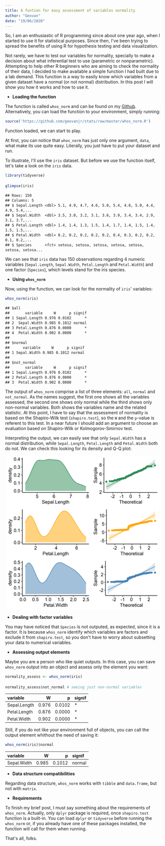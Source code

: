```yaml
---
title: A funtion for easy assessment of variables normality
author: "Geovan"
date: "19/06/2020"
---
```





So, I am an enthusiastic of R programming since about one year ago, when I started to use it for statistical purposes. Since then, I've been trying to spread the benefits of using R for hypothesis testing and data visualization. 

Not rarely, we have to test our variables for normality, specially to make a decision about what inferential test to use (parametric or nonparametric). Attempting to help other R beginners who are aiming to check the normality of their data, I decided to make available a simple function I had built due to a lab demand. This function is a way to easily know which variables from a given dataset have a normal (or not normal) distribution. 
In this post I will show you how it works and how to use it.

* **Loading the function**

The function is called `whos_norm` and can be found on my [Github](https://github.com/geovanjr/stats).
Alternatively, you can load the function to your environment, simply running:


```r
source('https://github.com/geovanjr/stats/raw/master/whos_norm.R')
```

Function loaded, we can start to play.

At first, you can notice that `whos_norm` has just only one argument, `data`, what make its use quite easy. Literally, you just have to put your dataset and run.

To illustrate, I'll use the `iris` dataset. But before we use the function itself, let's take a look on the `iris` data.


```r
library(tidyverse)

glimpse(iris)
```

```
## Rows: 150
## Columns: 5
## $ Sepal.Length <dbl> 5.1, 4.9, 4.7, 4.6, 5.0, 5.4, 4.6, 5.0, 4.4, 4.9, 5.4,...
## $ Sepal.Width  <dbl> 3.5, 3.0, 3.2, 3.1, 3.6, 3.9, 3.4, 3.4, 2.9, 3.1, 3.7,...
## $ Petal.Length <dbl> 1.4, 1.4, 1.3, 1.5, 1.4, 1.7, 1.4, 1.5, 1.4, 1.5, 1.5,...
## $ Petal.Width  <dbl> 0.2, 0.2, 0.2, 0.2, 0.2, 0.4, 0.3, 0.2, 0.2, 0.1, 0.2,...
## $ Species      <fct> setosa, setosa, setosa, setosa, setosa, setosa, setosa...
```

We can see that `iris` data has 150 observations regarding 4 numeric variables (`Sepal.Length`, `Sepal.Width`, `Petal.Length` and `Petal.Width`) and one factor (`Species`), which levels stand for the iris species.


* **Using `whos_norm`**

Now, using the function, we can look for the normality of `iris`' variables:


```r
whos_norm(iris)
```

```
## $all
##       variable     W      p signif
## 1 Sepal.Length 0.976 0.0102      *
## 2  Sepal.Width 0.985 0.1012 normal
## 3 Petal.Length 0.876 0.0000      *
## 4  Petal.Width 0.902 0.0000      *
## 
## $normal
##      variable     W      p signif
## 1 Sepal.Width 0.985 0.1012 normal
## 
## $not_normal
##       variable     W      p signif
## 1 Sepal.Length 0.976 0.0102      *
## 2 Petal.Length 0.876 0.0000      *
## 3  Petal.Width 0.902 0.0000      *
```

The output of `whos_norm` comprise a list of three elements: `all`, `normal` and `not_normal`. As the names suggest, the first one shows all the variables assessed, the second one shows only normal while the third shows only non-normal variables. Both shows the variables name and the related statistic. At this point, I have to say that the assessment of normality is based on the Shapiro-Wilk test (`shapiro.test`), so the `W` and the `p`-value is referent to this test. In a near future I should add an argument to choose an evaluation based on Shapiro-Wilk or Kolmogorov-Smirnov test. 

Interpreting the output, we can easily see that only `Sepal.Width` has a normal distribution, while `Sepal.Length`, `Petal.Length` and `Petal.Width` both do not. We can check this looking for its density and Q-Q plot:

<p align="center"><img src="/assets/img/whos_norm_post_files/figure-html/unnamed-chunk-5-1.png" style="display: block; margin: auto;" width= "500"/></p>


* **Dealing with factor variables**

You may have noticed that `Species` is not outputed, as expected, since it is a factor. It is because `whos_norm` identify which variables are factors and exclude it from `shapiro.test`, so you don't have to worry about subsetting your data to numerical variables.

* **Assessing output elements**

Maybe you are a person who like quiet outputs. In this case, you can save `whos_norm` output into an object and assess only the element you want:


```r
normality_assess <- whos_norm(iris)

normality_assess$not_normal # seeing just non-normal variables
```

|variable     |     W|      p|signif |
|:------------|-----:|------:|:------|
|Sepal.Length | 0.976| 0.0102|*      |
|Petal.Length | 0.876| 0.0000|*      |
|Petal.Width  | 0.902| 0.0000|*      |


Still, if you do not like your environment full of objects, you can call the output element whithout the need of saving it:


```r
whos_norm(iris)$normal
```


|variable    |     W|      p|signif |
|:-----------|-----:|------:|:------|
|Sepal.Width | 0.985| 0.1012|normal |



* **Data structure compatibilities**

Regarding data structure, `whos_norm` works with `tibble` and `data.frame`, but not with `matrix`.


* **Requirements**

To finish my brief post, I must say something about the requirements of `whos_norm`. Actually, only `dplyr` package is required, once `shapiro.test` function is a built-in. You can load `dplyr` or `tidyverse` before running the `whos_norm` or, if you already have one of these packages installed, the function will call for them when running. 

That's all, folks.

